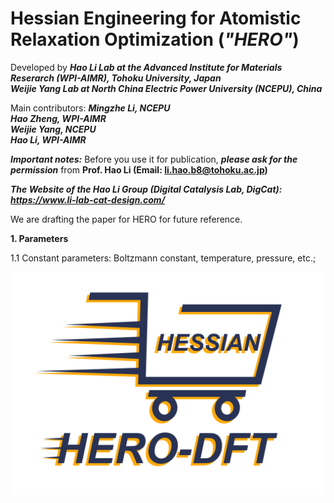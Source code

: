 # Hessian Engineering for Atomistic Relaxation Optimization (***"HERO"***)

Developed by
***Hao Li Lab at the Advanced Institute for Materials Reserarch (WPI-AIMR), Tohoku University, Japan***  
***Weijie Yang Lab at North China Electric Power University (NCEPU), China***  

Main contributors:
***Mingzhe Li, NCEPU***  
***Hao Zheng, WPI-AIMR***  
***Weijie Yang, NCEPU***  
***Hao Li, WPI-AIMR***  

***Important notes:*** Before you use it for publication, ***please ask for the permission*** from **Prof. Hao Li (Email: li.hao.b8@tohoku.ac.jp)**

***The Website of the Hao Li Group (Digital Catalysis Lab, DigCat): https://www.li-lab-cat-design.com/***

We are drafting the paper for HERO for future reference.


**1. Parameters**

1.1 Constant parameters: Boltzmann constant, temperature, pressure, etc.;


![image](https://github.com/hero-dft/beta/blob/main/HERO_logo.png)
  

